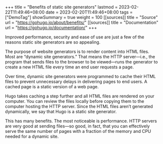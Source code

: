 +++
title       = "Benefits of static site generators"
lastmod     = 2023-02-22T11:49:46+08:00
date        = 2023-02-20T11:49:46+08:00
tags        = ["DemoTag"]
showSummary = true
weight      = 100
[[sources]]
title = "Source"
url   = "https://gohugo.io/about/benefits/"
[[sources]]
title = "Documentation"
url   = "https://gohugo.io/documentation/"
+++

Improved performance, security and ease of use are just a few of
the reasons static site generators are so appealing.

The purpose of website generators is to render content into HTML files.
Most are “dynamic site generators.” That means the HTTP server—i.e.,
the program that sends files to the browser to be viewed—runs the generator to
create a new HTML file every time an end user requests a page.

<!--more-->

Over time, dynamic site generators were programmed to cache their HTML files to
prevent unnecessary delays in delivering pages to end users.
A cached page is a static version of a web page.

Hugo takes caching a step further and all HTML files are rendered on your computer.
You can review the files locally before copying them to the computer hosting the HTTP server.
Since the HTML files aren’t generated dynamically, we say that Hugo is a static site generator.

This has many benefits. The most noticeable is performance.
HTTP servers are very good at sending files—so good, in fact,
that you can effectively serve the same number of pages with a fraction of
the memory and CPU needed for a dynamic site.
